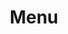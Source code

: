 ---
tags: "page"
eleventyNavigation:
    key: Menu
    order: 3
title: "Menu"
metaDesc: "Our menu, inspired by a blend of Mexican and American cuisines, features expertly crafted dishes by our skilled chef. From flavorful tacos to classic American favorites, embark on a culinary journey that satisfies every palate"
layout: "layouts/menu.html"
permalink: "/menu/index.html"
backgroundImg: "/images//background/Sopris_v4-resize-transformed.jpeg"
headline: "MENU"
subheadline: ""
mainMenu:
    headline: "What Are You Craving?"
specialMenu:
# Looking for an Experience?
    headline: "Looking for an Experience?"
    subheadline: "Take a look at our weekly Dinners!"
---